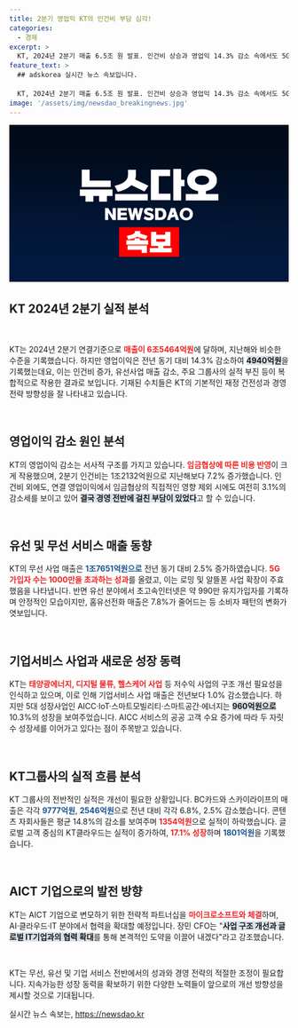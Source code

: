 ```yaml
---
title: 2분기 영업익 KT의 인건비 부담 심각!
categories:
  - 경제
excerpt: >
  KT, 2024년 2분기 매출 6.5조 원 발표. 인건비 상승과 영업익 14.3% 감소 속에서도 5G 가입자 수 1000만 돌파. AICT 도약 위한 MS와 파트너십 체결, 기업서비스 사업 구조 개선 계획 확립. 클릭 유도!
feature_text: >
  ## adskorea 실시간 뉴스 속보입니다.

  KT, 2024년 2분기 매출 6.5조 원 발표. 인건비 상승과 영업익 14.3% 감소 속에서도 5G 가입자 수 1000만 돌파. AICT 도약 위한 MS와 파트너십 체결, 기업서비스 사업 구조 개선 계획 확립. 클릭 유도!
image: '/assets/img/newsdao_breakingnews.jpg'
---
```


<p><img src="/assets/img/newsdao_breakingnews.jpg" alt="adskorea 속보" /></p>

<h2 data-ke-size="size26">KT 2024년 2분기 실적 분석</h2>

<p data-ke-size="size16">&nbsp;</p>

<p>KT는 2024년 2분기 연결기준으로 <b><span style="color: #ee2323;">매출이 6조5464억원</span></b>에 달하며, 지난해와 비슷한 수준을 기록했습니다. 하지만 영업이익은 전년 동기 대비 14.3% 감소하여 <b><span style="background-color: #21538527;">4940억원</span></b>을 기록했는데요, 이는 인건비 증가, 유선사업 매출 감소, 주요 그룹사의 실적 부진 등이 복합적으로 작용한 결과로 보입니다. 기재된 수치들은 KT의 기본적인 재정 건전성과 경영 전략 방향성을 잘 나타내고 있습니다. </p>

<p data-ke-size="size16">&nbsp;</p>

<h2 data-ke-size="size26">영업이익 감소 원인 분석</h2>

<p>KT의 영업이익 감소는 서사적 구조를 가지고 있습니다. <b><span style="color: #ee2323;">임금협상에 따른 비용 반영</span></b>이 크게 작용했으며, 2분기 인건비는 1조2132억원으로 지난해보다 7.2% 증가했습니다. 인건비 외에도, 연결 영업이익에서 임금협상의 직접적인 영향 제외 시에도 여전히 3.1%의 감소세를 보이고 있어 <b><span style="background-color: #21538527;">결국 경영 전반에 걸친 부담이 있었다</span></b>고 할 수 있습니다.</p>

<p data-ke-size="size16">&nbsp;</p>

<h2 data-ke-size="size26">유선 및 무선 서비스 매출 동향</h2>

<p>KT의 무선 사업 매출은 <b><span style="color: #1a5490;">1조7651억원으로</span></b> 전년 동기 대비 2.5% 증가하였습니다. <b><span style="color: #ee2323;">5G 가입자 수는 1000만을 초과하는 성과</span></b>를 올렸고, 이는 로밍 및 알뜰폰 사업 확장이 주효했음을 나타냅니다. 반면 유선 분야에서 초고속인터넷은 약 990만 유지가입자를 기록하며 안정적인 모습이지만, 홈유선전화 매출은 7.8%가 줄어드는 등 소비자 패턴의 변화가 엿보입니다. </p>

<p data-ke-size="size16">&nbsp;</p>

<h2 data-ke-size="size26">기업서비스 사업과 새로운 성장 동력</h2>

<p>KT는 <b><span style="color: #ee2323;">태양광에너지, 디지털 물류, 헬스케어 사업</span></b> 등 저수익 사업의 구조 개선 필요성을 인식하고 있으며, 이로 인해 기업서비스 사업 매출은 전년보다 1.0% 감소했습니다. 하지만 5대 성장사업인 AICC·IoT·스마트모빌리티·스마트공간·에너지는 <b><span style="background-color: #21538527;">960억원으로</span></b> 10.3%의 성장을 보여주었습니다. AICC 서비스의 공공 고객 수요 증가에 따라 두 자릿수 성장세를 이어가고 있다는 점이 주목받고 있습니다.</p>

<p data-ke-size="size16">&nbsp;</p>

<h2 data-ke-size="size26">KT그룹사의 실적 흐름 분석</h2>

<p>KT 그룹사의 전반적인 실적은 개선이 필요한 상황입니다. BC카드와 스카이라이프의 매출은 각각 <b><span style="color: #1a5490;">9777억원</span></b>, <b><span style="color: #1a5490;">2546억원</span></b>으로 전년 대비 각각 6.8%, 2.5% 감소했습니다. 콘텐츠 자회사들은 평균 14.8%의 감소를 보여주며 <b><span style="color: #ee2323;">1354억원</span></b>으로 실적이 하락했습니다. 글로벌 고객 중심의 KT클라우드는 실적이 증가하여, <b><span style="color: #ee2323;">17.1% 성장</span></b>하며 <b><span style="color: #1a5490;">1801억원</span></b>을 기록했습니다.</p>

<p data-ke-size="size16">&nbsp;</p>

<h2 data-ke-size="size26">AICT 기업으로의 발전 방향</h2>

<p>KT는 AICT 기업으로 변모하기 위한 전략적 파트너십을 <b><span style="color: #ee2323;">마이크로소프트와 체결</span></b>하며, AI·클라우드·IT 분야에서 협력을 확대할 예정입니다. 장민 CFO는 "<b><span style="background-color: #21538527;">사업 구조 개선과 글로벌 IT기업과의 협력 확대</span></b>를 통해 본격적인 도약을 이끌어 내겠다"라고 강조했습니다. </p>

<p data-ke-size="size16">&nbsp;</p>

<p>KT는 무선, 유선 및 기업 서비스 전반에서의 성과와 경영 전략의 적절한 조정이 필요합니다. 지속가능한 성장 동력을 확보하기 위한 다양한 노력들이 앞으로의 개선 방향성을 제시할 것으로 기대됩니다. </p>
실시간 뉴스 속보는, <a href="https://newsdao.kr" rel="dofollow">https://newsdao.kr</a>


